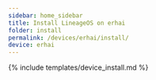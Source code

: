 ```yaml
---
sidebar: home_sidebar
title: Install LineageOS on erhai
folder: install
permalink: /devices/erhai/install/
device: erhai
---
```

{% include templates/device_install.md %}
